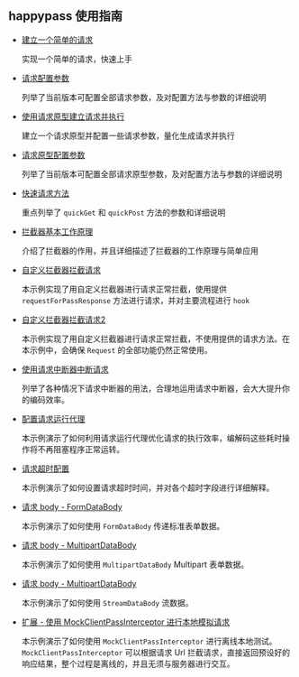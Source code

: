## happypass 使用指南

- [建立一个简单的请求](example1.dart)

    实现一个简单的请求，快速上手

- [请求配置参数](example2.dart)
    
    列举了当前版本可配置全部请求参数，及对配置方法与参数的详细说明
    
- [使用请求原型建立请求并执行](example3.dart)

    建立一个请求原型并配置一些请求参数，量化生成请求并执行
    
- [请求原型配置参数](example4.dart)
    
    列举了当前版本可配置全部请求原型参数，及对配置方法与参数的详细说明
    
- [快速请求方法](example5.dart)
    
    重点列举了 `quickGet` 和 `quickPost` 方法的参数和详细说明
    
- [拦截器基本工作原理](example6.dart)

    介绍了拦截器的作用，并且详细描述了拦截器的工作原理与简单应用
    
- [自定义拦截器拦截请求](example7.dart)

    本示例实现了用自定义拦截器进行请求正常拦截，使用提供 `requestForPassResponse` 方法进行请求，并对主要流程进行 `hook`
    
- [自定义拦截器拦截请求2](example8.dart)

    本示例实现了用自定义拦截器进行请求正常拦截，不使用提供的请求方法。在本示例中，会确保 `Request` 的全部功能仍然正常使用。
    
- [使用请求中断器中断请求](example9.dart) 
    
    列举了各种情况下请求中断器的用法，合理地运用请求中断器，会大大提升你的编码效率。
    
- [配置请求运行代理](example10.dart)

    本示例演示了如何利用请求运行代理优化请求的执行效率，编解码这些耗时操作将不再阻塞程序正常运转。
    
- [请求超时配置](example11.dart)

    本示例演示了如何设置请求超时时间，并对各个超时字段进行详细解释。
    
- [请求 body - FormDataBody](example12.dart)

    本示例演示了如何使用 `FormDataBody` 传递标准表单数据。
    
- [请求 body - MultipartDataBody](example13.dart)

    本示例演示了如何使用 `MultipartDataBody`  Multipart 表单数据。
    
- [请求 body - MultipartDataBody](example14.dart)

    本示例演示了如何使用 `StreamDataBody`  流数据。
    
- [扩展 - 使用 MockClientPassInterceptor 进行本地模拟请求](example15.dart)

    本示例演示了如何使用 `MockClientPassInterceptor` 进行离线本地测试。`MockClientPassInterceptor` 可以根据请求 Url 拦截请求，直接返回预设好的响应结果，整个过程是离线的，并且无须与服务器进行交互。
    
    
    